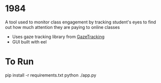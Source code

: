 # 1984
A tool used to monitor class engagement by tracking student's eyes to find out how much attention they are paying to online classes

- Uses gaze tracking library from [GazeTracking](https://github.com/antoinelame/GazeTracking)
- GUI built with eel

# To Run
pip install -r requirements.txt
python ./app.py